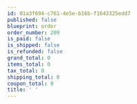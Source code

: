 ```yaml
---
id: 01a3f694-c761-4e5e-b16b-f1643325edd7
published: false
blueprint: order
order_number: 209
is_paid: false
is_shipped: false
is_refunded: false
grand_total: 0
items_total: 0
tax_total: 0
shipping_total: 0
coupon_total: 0
title: ' '
---
```

